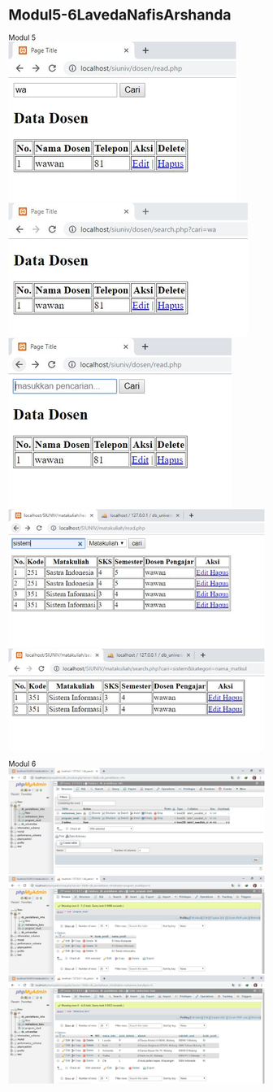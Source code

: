 # Modul5-6LavedaNafisArshanda
Modul 5 
![alt text](https://github.com/LavedaNafisArshanda/Modul5-6LavedaNafisArshanda/blob/master/a.JPG)
![alt text](https://github.com/LavedaNafisArshanda/Modul5-6LavedaNafisArshanda/blob/master/b.JPG)
![alt text](https://github.com/LavedaNafisArshanda/Modul5-6LavedaNafisArshanda/blob/master/c.JPG)
![alt text](https://github.com/LavedaNafisArshanda/Modul5-6LavedaNafisArshanda/blob/master/d.JPG)
![alt text](https://github.com/LavedaNafisArshanda/Modul5-6LavedaNafisArshanda/blob/master/e.JPG)


Modul 6
![alt text](https://github.com/LavedaNafisArshanda/Modul5-6LavedaNafisArshanda/blob/master/f.JPG)
![alt text](https://github.com/LavedaNafisArshanda/Modul5-6LavedaNafisArshanda/blob/master/g.JPG)
![alt text](https://github.com/LavedaNafisArshanda/Modul5-6LavedaNafisArshanda/blob/master/h.JPG)
